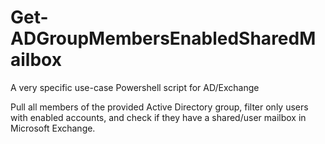 # Get-ADGroupMembersEnabledSharedMailbox
A very specific use-case Powershell script for AD/Exchange

Pull all members of the provided Active Directory group, filter only users with enabled accounts, and check if they have a shared/user mailbox in Microsoft Exchange. 
